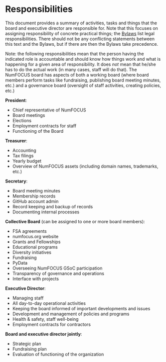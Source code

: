 Responsibilities
================

This document provides a summary of activities, tasks and things that the
board and executive director are responsible for.  Note that this focuses on
assigning responsibility of concrete practical things; the
[Bylaws](http://www.numfocus.org/uploads/6/0/6/9/60696727/bylaws.pdf) list legal
responsibilities.  There should not be any conflicting statements between
this text and the Bylaws, but if there are then the Bylaws take precedence.

Note: the following responsibilities mean that the person having the
indicated role is accountable and should know how things work and what is
happening for a given area of responsibility.  It does *not* mean that he/she
has to do the actual work (in many cases, staff will do that).  The
NumFOCUS board has aspects of both a working board (where board members
perform tasks like fundraising, publishing board meeting minutes, etc.)
and a governance board (oversight of staff activities, creating policies, etc.)

**President**:
- Chief representative of NumFOCUS
- Board meetings
- Elections
- Employment contracts for staff
- Functioning of the Board

**Treasurer**:
- Accounting
- Tax filings
- Yearly budget
- Overview of NumFOCUS assets (including domain names, trademarks, etc.)

**Secretary**:
- Board meeting minutes
- Membership records
- GitHub account admin
- Record keeping and backup of records
- Documenting internal processes

**Collective Board** (can be assigned to one or more board members):
- FSA agreements
- numfocus.org website
- Grants and Fellowships
- Educational programs
- Diversity initiatives
- Fundraising
- PyData
- Overseeing NumFOCUS GSoC participation
- Transparency of governance and operations
- Interface with projects


**Executive Director**:
- Managing staff
- All day-to-day operational activities
- Keeping the board informed of important developments and issues
- Development and management of policies and programs
- Health & safety, staff well-being
- Employment contracts for contractors


**Board and executive director jointly**:
- Strategic plan
- Fundraising plan
- Evaluation of functioning of the organization
